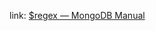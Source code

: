 link: [$regex — MongoDB Manual](https://www.mongodb.com/docs/manual/reference/operator/query/regex/)
